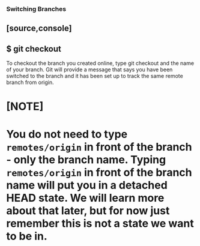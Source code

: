 ### Switching Branches
[source,console]
----
$ git checkout <BRANCH-NAME>
----

To checkout the branch you created online, type git checkout and the name of your branch. Git will provide a message that says you have been switched to the branch and it has been set up to track the same remote branch from origin.

[NOTE]
====
You do not need to type `remotes/origin` in front of the branch - only the branch name. Typing `remotes/origin` in front of the branch name will put you in a detached HEAD state. We will learn more about that later, but for now just remember this is not a state we want to be in.
====
